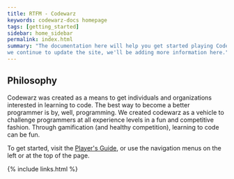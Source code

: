 ```yaml
---
title: RTFM - Codewarz
keywords: codewarz-docs homepage
tags: [getting_started]
sidebar: home_sidebar
permalink: index.html
summary: "The documentation here will help you get started playing Codewarz. As
we continue to update the site, we'll be adding more information here."
---
```


## Philosophy

Codewarz was created as a means to get individuals and organizations interested in learning to code. The best way to become a better programmer is by, well, programming. We created codewarz as a vehicle to challenge programmers at all experience levels in a fun and competitive fashion. Through gamification (and healthy competition), learning to code can be fun.

To get started, visit the [Player's Guide](cwn_landing_page.html), or use the
navigation menus on the left or at the top of the page.

{% include links.html %}
